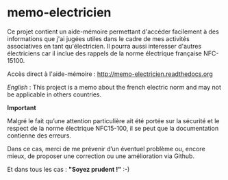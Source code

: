 # memo-electricien

Ce projet contient un aide-mémoire permettant d'accéder facilement à des informations que j'ai jugées utiles dans le cadre de mes activités associatives en tant qu'électricien. Il pourra aussi interesser d'autres électriciens car il inclue des rappels de la norme électrique française NFC-15100.

Accès direct à l'aide-mémoire : <http://memo-electricien.readthedocs.org>

*English* : This project is a memo about the french electric norm and may not be applicable in others countries.

**Important**

Malgré le fait qu’une attention particulière ait été portée sur la sécurité et le respect de la norme électrique NFC15-100, il se peut que la documentation contienne des erreurs.

Dans ce cas, merci de me prévenir d’un éventuel problème ou, encore mieux, de proposer une correction ou une amélioration via Github.

Et dans tous les cas : **"Soyez prudent !"** :-)
